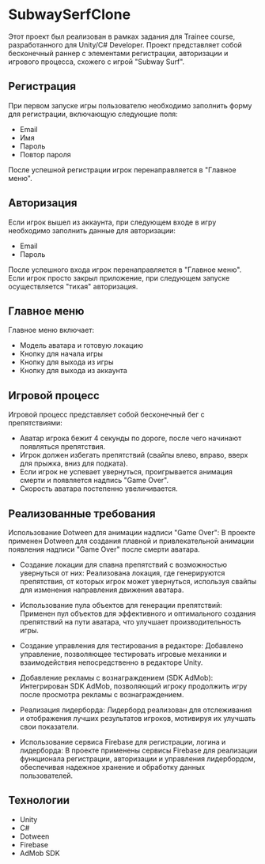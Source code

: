 # SubwaySerfClone
Этот проект был реализован в рамках задания для Trainee course, разработанного для Unity/C# Developer. Проект представляет собой бесконечный раннер с элементами регистрации, авторизации и игрового процесса, схожего с игрой "Subway Surf".

## Регистрация
При первом запуске игры пользователю необходимо заполнить форму для регистрации, включающую следующие поля:

- Email
- Имя
- Пароль
- Повтор пароля

После успешной регистрации игрок перенаправляется в "Главное меню".

## Авторизация
Если игрок вышел из аккаунта, при следующем входе в игру необходимо заполнить данные для авторизации:

- Email
- Пароль

После успешного входа игрок перенаправляется в "Главное меню". Если игрок просто закрыл приложение, при следующем запуске осуществляется "тихая" авторизация.

## Главное меню
Главное меню включает:

- Модель аватара и готовую локацию
- Кнопку для начала игры
- Кнопку для выхода из игры
- Кнопку для выхода из аккаунта

## Игровой процесс
Игровой процесс представляет собой бесконечный бег с препятствиями:

- Аватар игрока бежит 4 секунды по дороге, после чего начинают появляться препятствия.
- Игрок должен избегать препятствий (свайпы влево, вправо, вверх для прыжка, вниз для подката).
- Если игрок не успевает увернуться, проигрывается анимация смерти и появляется надпись "Game Over".
- Скорость аватара постепенно увеличивается.

## Реализованные требования
Использование Dotween для анимации надписи "Game Over":
В проекте применен Dotween для создания плавной и привлекательной анимации появления надписи "Game Over" после смерти аватара.

- Создание локации для спавна препятствий с возможностью увернуться от них:
Реализована локация, где генерируются препятствия, от которых игрок может увернуться, используя свайпы для изменения направления движения аватара.

- Использование пула объектов для генерации препятствий:
Применен пул объектов для эффективного и оптимального создания препятствий на пути аватара, что улучшает производительность игры.

- Создание управления для тестирования в редакторе:
Добавлено управление, позволяющее тестировать игровые механики и взаимодействия непосредственно в редакторе Unity.

- Добавление рекламы с вознаграждением (SDK AdMob):
Интегрирован SDK AdMob, позволяющий игроку продолжить игру после просмотра рекламы с вознаграждением.

- Реализация лидерборда:
Лидерборд реализован для отслеживания и отображения лучших результатов игроков, мотивируя их улучшать свои показатели.

- Использование сервиса Firebase для регистрации, логина и лидерборда:
В проекте применены сервисы Firebase для реализации функционала регистрации, авторизации и управления лидербордом, обеспечивая надежное хранение и обработку данных пользователей.

## Технологии
- Unity
- C#
- Dotween
- Firebase
- AdMob SDK
